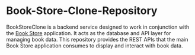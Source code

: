 # Book-Store-Clone-Repository
BookStoreClone is a backend service designed to work in conjunction with the [Book Store]( https://github.com/StanislavaGermanovaa/Book-Store) application. It acts as the database and API layer for managing book data. This repository provides the REST APIs that the main Book Store application consumes to display and interact with book data.
